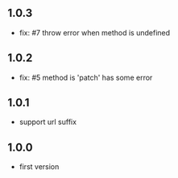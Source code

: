 ## 1.0.3
* fix: #7 throw error when method is undefined

## 1.0.2
* fix: #5 method is 'patch' has some error

## 1.0.1
* support url suffix

## 1.0.0

* first version

